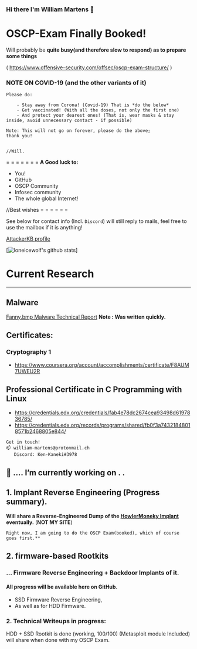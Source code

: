 ### Hi there I'm William Martens 👋

    
# OSCP-Exam Finally Booked!
Will probably be **quite busy(and therefore slow to respond) as to prepare some things**


( https://www.offensive-security.com/offsec/oscp-exam-structure/ )


###  NOTE ON COVID-19 (and the other variants of it)
`Please do:`
````
    - Stay away from Corona! (Covid-19) That is *do the below*
    - Get vaccinated! (With all the doses, not only the first one)
    - And protect your dearest ones! (That is, wear masks & stay inside, avoid unnecessary contact - if possible)

Note: This will not go on forever, please do the above;
thank you!


//Will.
````


= = = = = = = 
**A Good luck to:**
- You!
- GitHub
- OSCP Community
- Infosec community
- The whole global Internet!

//Best wishes
= = = = = = 

See below for contact info (Incl. `Discord`)
will still reply to mails, feel free to use the mailbox if it is anything!

[AttackerKB profile](https://attackerkb.com/contributors/loneicewolf)

[![loneicewolf's github stats](https://github-readme-stats.vercel.app/api?username=loneicewolf&theme=cobalt&show_icons=true)]


# Current Research
----

## Malware

[Fanny.bmp Malware Technical Report](https://github.com/loneicewolf/fanny.bmp/blob/main/Reports/Fanny.BMP(DementiaWheel)_Technical_Report_By_WilliamMartens-2021-10Feb.pdf)
**Note : Was written quickly.**


## Certificates:
### Cryptography 1
- https://www.coursera.org/account/accomplishments/certificate/F8AUM7UWEU2R

## Professional Certificate in C Programming with Linux
- https://credentials.edx.org/credentials/fab4e78dc2674cea93498d6197836785/
- https://credentials.edx.org/records/programs/shared/fb0f3a74321848018571b2468805e844/




```
Get in touch!
📫 william-martens@protonmail.ch
   Discord: Ken-Kaneki#3978
```

##  🔭 .... I’m currently working on . . 

## 1. Implant Reverse Engineering (Progress summary).

**Will share a Reverse-Engineered Dump of the [HowlerMoneky Implant](https://www.schneier.com/blog/archives/2014/01/howlermonkey_ns.html) eventually.**
(**NOT MY SITE**)

    Right now, I am going to do the OSCP Exam(booked), which of course goes first.**

## 2.  firmware-based Rootkits

### ... Firmware Reverse Engineering + Backdoor Implants of it.
#### All progress will be available here on GitHub.

- SSD Firmware Reverse Engineering,
- As well as for HDD Firmware.

### 2. Technical Writeups in progress:
HDD + SSD Rootkit is done  (working, 100/100)
(Metasploit module Included)  will share when done with my OSCP Exam.
